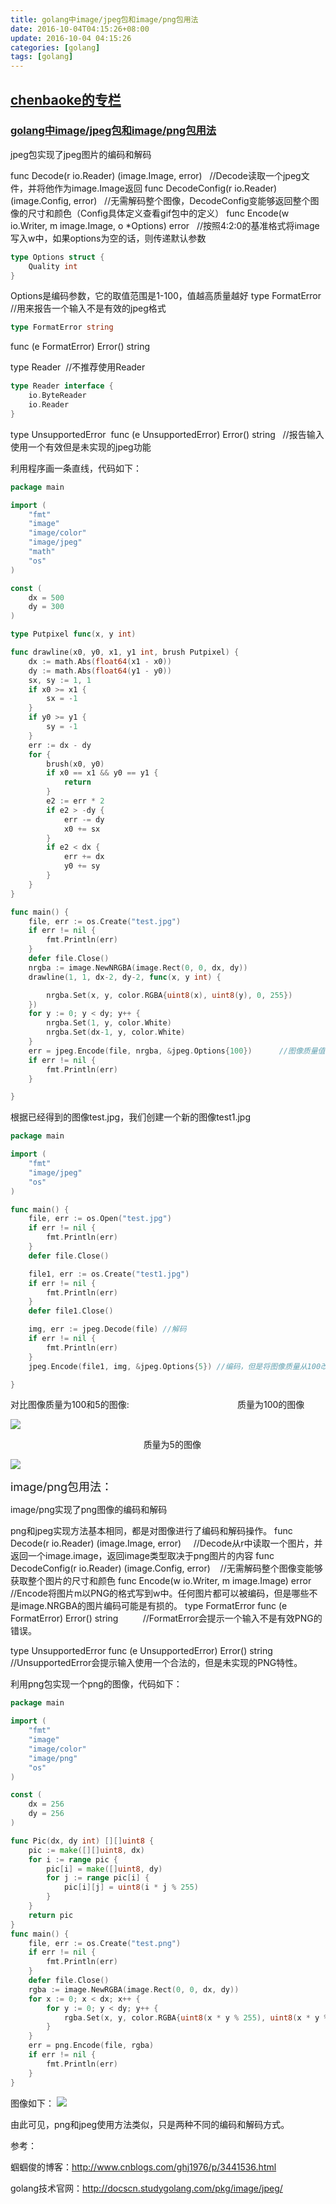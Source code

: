 ```yaml
---
title: golang中image/jpeg包和image/png包用法
date: 2016-10-04T04:15:26+08:00
update: 2016-10-04 04:15:26
categories: [golang]
tags: [golang]
---
```

[chenbaoke的专栏](http://blog.csdn.net/chenbaoke)
-------------------------------------------------

### [golang中image/jpeg包和image/png包用法](/chenbaoke/article/details/42780887)
jpeg包实现了jpeg图片的编码和解码

func Decode(r io.Reader) (image.Image, error)   //Decode读取一个jpeg文件，并将他作为image.Image返回
func DecodeConfig(r io.Reader) (image.Config, error)   //无需解码整个图像，DecodeConfig变能够返回整个图像的尺寸和颜色（Config具体定义查看gif包中的定义）
func Encode(w io.Writer, m image.Image, o \*Options) error   //按照4:2:0的基准格式将image写入w中，如果options为空的话，则传递默认参数

``` go
type Options struct {
    Quality int
}
```

Options是编码参数，它的取值范围是1-100，值越高质量越好
type FormatError //用来报告一个输入不是有效的jpeg格式

``` go
type FormatError string
```

func (e FormatError) Error() string

type Reader  //不推荐使用Reader

``` go
type Reader interface {
    io.ByteReader
    io.Reader
}
```

type UnsupportedError 
func (e UnsupportedError) Error() string   //报告输入使用一个有效但是未实现的jpeg功能

利用程序画一条直线，代码如下：

``` go
package main

import (
    "fmt"
    "image"
    "image/color"
    "image/jpeg"
    "math"
    "os"
)

const (
    dx = 500
    dy = 300
)

type Putpixel func(x, y int)

func drawline(x0, y0, x1, y1 int, brush Putpixel) {
    dx := math.Abs(float64(x1 - x0))
    dy := math.Abs(float64(y1 - y0))
    sx, sy := 1, 1
    if x0 >= x1 {
        sx = -1
    }
    if y0 >= y1 {
        sy = -1
    }
    err := dx - dy
    for {
        brush(x0, y0)
        if x0 == x1 && y0 == y1 {
            return
        }
        e2 := err * 2
        if e2 > -dy {
            err -= dy
            x0 += sx
        }
        if e2 < dx {
            err += dx
            y0 += sy
        }
    }
}

func main() {
    file, err := os.Create("test.jpg")
    if err != nil {
        fmt.Println(err)
    }
    defer file.Close()
    nrgba := image.NewNRGBA(image.Rect(0, 0, dx, dy))
    drawline(1, 1, dx-2, dy-2, func(x, y int) {

        nrgba.Set(x, y, color.RGBA{uint8(x), uint8(y), 0, 255})
    })
    for y := 0; y < dy; y++ {
        nrgba.Set(1, y, color.White)
        nrgba.Set(dx-1, y, color.White)
    }
    err = jpeg.Encode(file, nrgba, &jpeg.Options{100})      //图像质量值为100，是最好的图像显示
    if err != nil {
        fmt.Println(err)
    }

}
```

根据已经得到的图像test.jpg，我们创建一个新的图像test1.jpg

``` go
package main

import (
    "fmt"
    "image/jpeg"
    "os"
)

func main() {
    file, err := os.Open("test.jpg")
    if err != nil {
        fmt.Println(err)
    }
    defer file.Close()

    file1, err := os.Create("test1.jpg")
    if err != nil {
        fmt.Println(err)
    }
    defer file1.Close()

    img, err := jpeg.Decode(file) //解码
    if err != nil {
        fmt.Println(err)
    }
    jpeg.Encode(file1, img, &jpeg.Options{5}) //编码，但是将图像质量从100改成5

}
```

对比图像质量为100和5的图像:
                                           质量为100的图像

![](http://img.blog.csdn.net/20150120213216302)

                                                      质量为5的图像

![](http://img.blog.csdn.net/20150120213234273)

<span style="font-size:18px">image/png包用法：</span>

image/png实现了png图像的编码和解码

png和jpeg实现方法基本相同，都是对图像进行了编码和解码操作。
func Decode(r io.Reader) (image.Image, error)     //Decode从r中读取一个图片，并返回一个image.image，返回image类型取决于png图片的内容
func DecodeConfig(r io.Reader) (image.Config, error)    //无需解码整个图像变能够获取整个图片的尺寸和颜色
func Encode(w io.Writer, m image.Image) error    //Encode将图片m以PNG的格式写到w中。任何图片都可以被编码，但是哪些不是image.NRGBA的图片编码可能是有损的。
type FormatError
func (e FormatError) Error() string          //FormatError会提示一个输入不是有效PNG的错误。

type UnsupportedError
func (e UnsupportedError) Error() string  //UnsupportedError会提示输入使用一个合法的，但是未实现的PNG特性。

利用png包实现一个png的图像，代码如下：

``` go
package main

import (
    "fmt"
    "image"
    "image/color"
    "image/png"
    "os"
)

const (
    dx = 256
    dy = 256
)

func Pic(dx, dy int) [][]uint8 {
    pic := make([][]uint8, dx)
    for i := range pic {
        pic[i] = make([]uint8, dy)
        for j := range pic[i] {
            pic[i][j] = uint8(i * j % 255)
        }
    }
    return pic
}
func main() {
    file, err := os.Create("test.png")
    if err != nil {
        fmt.Println(err)
    }
    defer file.Close()
    rgba := image.NewRGBA(image.Rect(0, 0, dx, dy))
    for x := 0; x < dx; x++ {
        for y := 0; y < dy; y++ {
            rgba.Set(x, y, color.RGBA{uint8(x * y % 255), uint8(x * y % 255), 0, 255})
        }
    }
    err = png.Encode(file, rgba)
    if err != nil {
        fmt.Println(err)
    }
}
```

图像如下：
![](http://img.blog.csdn.net/20150121104816753)

由此可见，png和jpeg使用方法类似，只是两种不同的编码和解码方式。

参考：

蝈蝈俊的博客：<http://www.cnblogs.com/ghj1976/p/3441536.html>

golang技术官网：<http://docscn.studygolang.com/pkg/image/jpeg/>
